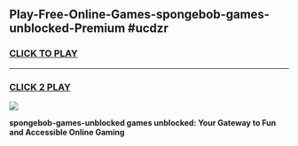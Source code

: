 
## Play-Free-Online-Games-spongebob-games-unblocked-Premium #ucdzr
<h3>
<a href="https://premium.freeplayer.one?title=spongebob-games-unblocked&ref=8M">CLICK TO PLAY</a></h3>
<hr>

<h3>
<a href="https://premium.freeplayer.one?title=spongebob-games-unblocked&ref=8M">CLICK 2 PLAY</a>
  
</h3>

<a href="https://premium.freeplayer.one?title=spongebob-games-unblocked&ref=8M"><img src="https://clearcache.store/games.png"></a>


**spongebob-games-unblocked games unblocked: Your Gateway to Fun and Accessible Online Gaming**
